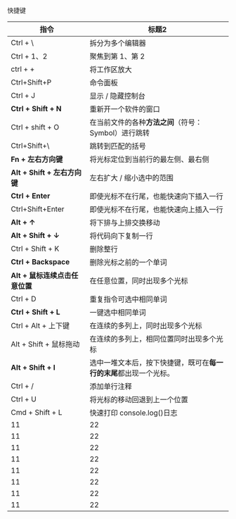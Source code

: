 快捷键

| 指令 | 标题2 | 
| --------------- | ------------------ | 
| Ctrl + \ | 拆分为多个编辑器 |
| Ctrl + 1、2 | 聚焦到第 1、第 2 |
| ctrl + + | 将工作区放大 |
| Ctrl+Shift+P | 命令面板 |
| Ctrl + J | 显示 / 隐藏控制台 |
| **Ctrl + Shift + N** | 重新开一个软件的窗口 |
| Ctrl + shift + O | 在当前文件的各种**方法之间**（符号：Symbol）进行跳转 |
| Ctrl+Shift+\ | 跳转到匹配的括号 |
| **Fn + 左右方向键** | 将光标定位到当前行的最左侧、最右侧 |
| **Alt + Shift + 左右方向键** | 左右扩大 / 缩小选中的范围 |
| **Ctrl + Enter** | 即使光标不在行尾，也能快速向下插入一行 |
| Ctrl+Shift+Enter | 即使光标不在行尾，也能快速向上插入一行 |
| **Alt + ↑** | 将下排与上排交换移动 |
| **Alt + Shift + ↓** | 将代码向下复制一行 |
| Ctrl + Shift + K | 删除整行 |
| **Ctrl + Backspace** | 删除光标之前的一个单词 |
| **Alt + 鼠标连续点击任意位置** | 在任意位置，同时出现多个光标 |
| Ctrl + D | 重复指令可选中相同单词 |
| **Ctrl + Shift + L** | 一键选中相同单词 |
| Ctrl + Alt + 上下键 | 在连续的多列上，同时出现多个光标 |
| Alt + Shift + 鼠标拖动 | 在连续的多列上，相同位置同时出现多个光标 |
| **Alt + Shift + I** | 选中一堆文本后，按下快捷键，既可在**每一行的末尾**都出现一个光标。 |
| Ctrl + / | 添加单行注释 |
| Ctrl + U | 将光标的移动回退到上一个位置 |
| Cmd + Shift + L | 快速打印 console.log()日志 |
| 11 | 22 |
| 11 | 22 |
| 11 | 22 |
| 11 | 22 |
| 11 | 22 |
| 11 | 22 |
| 11 | 22 |
| 11 | 22 |

